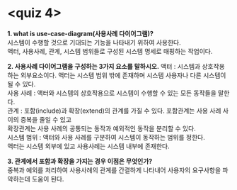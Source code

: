 <quiz 4>
========
  
**1. what is use-case-diagram(사용사례 다이어그램)?**  
시스템이 수행할 것으로 기대되는 기능을 나타내기 위하여 사용한다.  
액터, 사용사례, 관계, 시스템 범위들로 구성된 시스템 명세로 매핑하는 작업이다.  
  
**2. 사용사례 다이어그램을 구성하는 3가지 요소를 말하시오.**
액터 : 시스템과 상호작용하는 외부요소이다. 액터는 시스템 범위 밖에 존재하며 시스템 사용자나 다른 시스템이 될 수 있다.  
사용 사례 : 액터와 시스템의 상호작용으로 시스템이 수행할 수 있는 모든 동작들을 말한다.  
관계 : 포함(include)과 확장(extend)의 관계를 가질 수 있다. 포함관계는 사용 사례 사이의 중복을 줄일 수 있고  
확장관계는 사용 사례의 공통되는 동작과 예외적인 동작을 분리할 수 있다.  
시스템 범위 : 액터와 사용 사례를 구분하여 시스템이 동작하는 범위를 정한다.  
액터는 시스템 외부에 있고 사용사례는 시스템 내부에 존재한다.  
  
**3. 관계에서 포함과 확장을 가지는 경우 이점은 무엇인가?**  
중복과 예외를 처리하여 사용사례의 관계를 간결하게 나타내어 사용자의 요구사항을 파악하는데 도움이 된다.  
 
